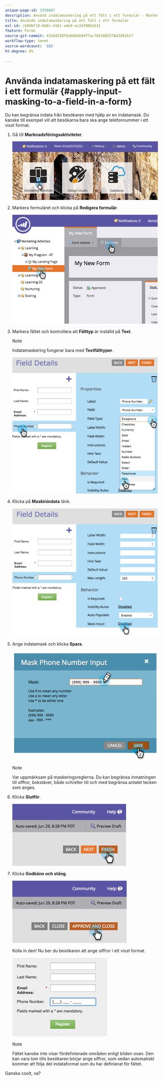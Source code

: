 ```yaml
---
unique-page-id: 2359667
description: Använd indatamaskering på ett fält i ett formulär - Marketo Docs - produktdokumentation
title: Använda indatamaskering på ett fält i ett formulär
exl-id: cb99bf10-0d0c-4161-a4e9-ec24700b1b31
feature: Forms
source-git-commit: 431bd258f9a68bbb9df7acf043085578d3d91b1f
workflow-type: tm+mt
source-wordcount: '185'
ht-degree: 0%

---
```


# Använda indatamaskering på ett fält i ett formulär {#apply-input-masking-to-a-field-in-a-form}

Du kan begränsa indata från besökaren med hjälp av en indatamask. Du kanske till exempel vill att besökarna bara ska ange telefonnummer i ett visst format.

1. Gå till **Marknadsföringsaktiviteter**.

   ![](assets/login-marketing-activities-4.png)

1. Markera formuläret och klicka på **Redigera formulär**.

   ![](assets/image2014-9-15-13-3a40-3a44.png)

1. Markera fältet och kontrollera att **Fälttyp** är inställd på **Text**.

   >[!NOTE]
   >
   >Indatamaskering fungerar bara med **Textfälttyper**.

   ![](assets/image2014-9-15-13-3a40-3a53.png)

1. Klicka på **Maskinindata** länk.

   ![](assets/image2014-9-15-13-3a41-3a3.png)

1. Ange indatamask och klicka **Spara**.

   ![](assets/image2014-9-15-13-3a41-3a14.png)

   >[!NOTE]
   >
   >Var uppmärksam på maskeringsreglerna. Du kan begränsa inmatningen till siffror, bokstäver, både och/eller till och med begränsa antalet tecken som anges.

1. Klicka **Slutför**.

   ![](assets/image2014-9-15-13-3a41-3a22.png)

1. Klicka **Godkänn och stäng**.

   ![](assets/image2014-9-15-13-3a41-3a28.png)

   Kolla in den! Nu ber du besökaren att ange siffror i ett visst format.

   ![](assets/image2014-9-15-13-3a41-3a39.png)

   >[!NOTE]
   >
   >Fältet kanske inte visar fördefinierade områden enligt bilden ovan. Den kan vara tom tills besökaren börjar ange siffror, som sedan automatiskt kommer att följa det indataformat som du har definierat för fältet.

Ganska coolt, va?
